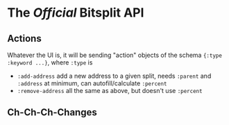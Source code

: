 # The *Official* Bitsplit API

## Actions
Whatever the UI is, it will be sending "action" objects of the schema `{:type :keyword ...}`, where `:type` is

* `:add-address` add a new address to a given split, needs `:parent` and `:address` at minimum, can autofill/calculate `:percent`
* `:remove-address` all the same as above, but doesn't use `:percent`

## Ch-Ch-Ch-Changes
